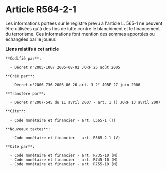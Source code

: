 # Article R564-2-1

Les informations portées sur le registre prévu à l'article L. 565-1 ne peuvent être utilisées qu'à des fins de lutte contre
le blanchiment et le financement du terrorisme. Ces informations font mention des sommes apportées ou échangées par le
joueur.

**Liens relatifs à cet article**

	**Codifié par**:

	  - Décret n°2005-1007 2005-08-02 JORF 25 août 2005

	**Créé par**:

	  - Décret n°2006-736 2006-06-26 art. 3 2° JORF 27 juin 2006

	**Transféré par**:

	  - Décret n°2007-545 du 11 avril 2007 - art. 1 () JORF 13 avril 2007

	**Cite**:

	  - Code monétaire et financier - art. L565-1 (T)

	**Nouveaux textes**:

	  - Code monétaire et financier - art. R565-2-1 (V)

	**Cité par**:

	  - Code monétaire et financier - art. R735-10 (M)
	  - Code monétaire et financier - art. R745-10 (M)
	  - Code monétaire et financier - art. R755-10 (M)
